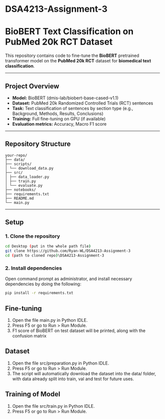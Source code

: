 # DSA4213-Assignment-3

# BioBERT Text Classification on PubMed 20k RCT Dataset

This repository contains code to fine-tune the **BioBERT** pretrained transformer model on the **PubMed 20k RCT** dataset for **biomedical text classification**.

---

## Project Overview

- **Model:** BioBERT (dmis-lab/biobert-base-cased-v1.1)
- **Dataset:** PubMed 20k Randomized Controlled Trials (RCT) sentences
- **Task:** Text classification of sentences by section type (e.g., Background, Methods, Results, Conclusions)
- **Training:** Full fine-tuning on GPU (if available)
- **Evaluation metrics:** Accuracy, Macro F1 score

---

## Repository Structure
``` shell
your-repo/
├── data/
├── scripts/
│ └── download_data.py
├── src/
│ ├── data_loader.py
│ ├── train.py
│ └── evaluate.py
├── notebooks/
├── requirements.txt
├── README.md
└── main.py
```

---

## Setup

### 1. Clone the repository

```bash
cd Desktop (put in the whole path file)
git clone https://github.com/Ryan-WL/DSA4213-Assignment-3
cd (path to cloned repo)\DSA4213-Assignment-3
```
### 2. Install dependencies
Open command prompt as administrator, and install necessary dependencies by doing the following:
```bash
pip install -r requirements.txt
```
## Fine-tuning
1. Open the file main.py in Python IDLE.
2. Press F5 or go to Run > Run Module.
3. F1 score of BioBERT on test dataset will be printed, along with the confusion matrix

## Dataset
1. Open the file src/preparation.py in Python IDLE.
2. Press F5 or go to Run > Run Module.
3. The script will automatically download the dataset into the data/ folder, with data already split into train, val and test for future uses.

## Training of Model
1. Open the file src/train.py in Python IDLE.
2. Press F5 or go to Run > Run Module.
